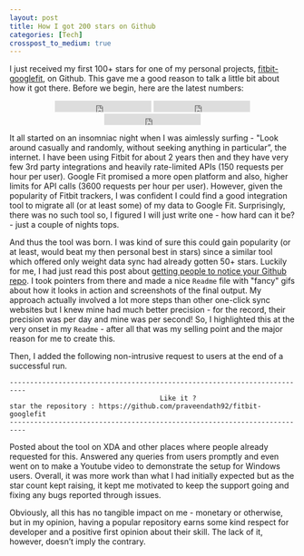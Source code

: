 ```yaml
---
layout: post
title: How I got 200 stars on Github 
categories: [Tech]
crosspost_to_medium: true
---
```


I just received my first 100+ stars for one of my personal projects, [fitbit-googlefit](https://github.com/praveendath92/fitbit-googlefit), on Github. This gave me a good reason to talk a little bit about how it got there. Before we begin, here are the latest numbers:

<center>
<iframe src="https://ghbtns.com/github-btn.html?user=praveendath92&repo=fitbit-googlefit&type=star&count=true" frameborder="0" scrolling="0" width="170px" height="20px"></iframe>
<iframe src="https://ghbtns.com/github-btn.html?user=praveendath92&repo=fitbit-googlefit&type=fork&count=true" frameborder="0" scrolling="0" width="170px" height="20px"></iframe>
<iframe src="https://ghbtns.com/github-btn.html?user=praveendath92&repo=fitbit-googlefit&type=watch&count=true&v=2" frameborder="0" scrolling="0" width="170px" height="20px"></iframe>
</center>

It all started on an insomniac night when I was aimlessly surfing - "Look around casually and randomly, without seeking anything in particular”, the internet. I have been using Fitbit for about 2 years then and they have very few 3rd party integrations and heavily rate-limited APIs (150 requests per hour per user). Google Fit promised a more open platform and also, higher limits for API calls (3600 requests per hour per user). However, given the popularity of Fitbit trackers, I was confident I could find a good integration tool to migrate all (or at least some) of my data to Google Fit. Surprisingly, there was no such tool so, I figured I will just write one - how hard can it be? - just a couple of nights tops.

And thus the tool was born. I was kind of sure this could gain popularity (or at least, would beat my then personal best in stars) since a similar tool which offered only weight data sync had already gotten 50+ stars. Luckily for me, I had just read this post about [getting people to notice your Github repo](https://medium.freecodecamp.com/getting-others-to-notice-your-github-repository-697f24539455). I took pointers from there and made a nice `Readme` file with "fancy" gifs about how it looks in action and screenshots of the final output. My approach actually involved a lot more steps than other one-click sync websites but I knew mine had much better precision - for the record, their precision was per day and mine was per second! So, I highlighted this at the very onset in my `Readme` - after all that was my selling point and the major reason for me to create this. 

Then, I added the following non-intrusive request to users at the end of a successful run. 

```
--------------------------------------------------------------------------
                                     Like it ?                            
star the repository : https://github.com/praveendath92/fitbit-googlefit
--------------------------------------------------------------------------
```
Posted about the tool on XDA and other places where people already requested for this. Answered any queries from users promptly and even went on to make a Youtube video to demonstrate the setup for Windows users. Overall, it was more work than what I had initially expected but as the star count kept raising, it kept me motivated to keep the support going and fixing any bugs reported through issues. 

Obviously, all this has no tangible impact on me - monetary or otherwise, but in my opinion, having a popular repository earns some kind respect for developer and a positive first opinion about their skill. The lack of it, however, doesn’t imply the contrary.
